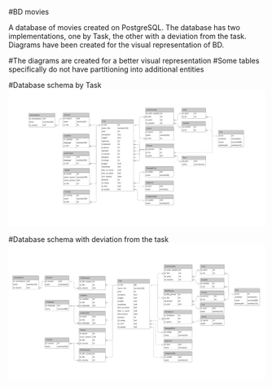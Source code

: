 #BD movies

A database of movies created on PostgreSQL. The database has two implementations, one by Task, the other with a deviation from the task. Diagrams have been created for the visual representation of BD.

#The diagrams are created for a better visual representation
#Some tables specifically do not have partitioning into additional entities

#Database schema by Task
![Image DB by Task](https://github.com/daiverlik/sql_BD_movies/blob/main/schemBDFilmTaskRealise.jpeg)

#Database schema with deviation from the task
![Image DB with deviation from the task](https://github.com/daiverlik/sql_BD_movies/blob/main/schemBDFilmMyRealise.jpeg)